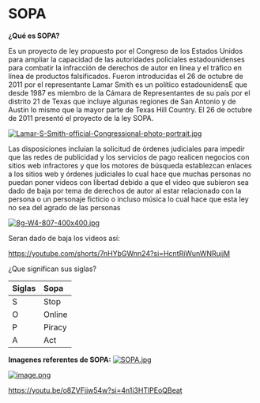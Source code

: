 # SOPA
**¿Qué es SOPA?**

Es un proyecto de ley propuesto por el Congreso de los Estados Unidos para ampliar la capacidad de las autoridades policiales estadounidenses para combatir la infracción de derechos de autor en línea y el tráfico en línea de productos falsificados.
Fueron introducidas el 26 de octubre de 2011 por el representante Lamar Smith es un político estadounidensE que desde 1987 es miembro de la Cámara de Representantes de su país por el distrito 21 de Texas que incluye algunas regiones de San Antonio y de Austin lo mismo que la mayor parte de Texas Hill Country. 
El 26 de octubre de 2011 presentó el proyecto de la ley SOPA.

[![Lamar-S-Smith-official-Congressional-photo-portrait.jpg](https://i.postimg.cc/SxyjFdNn/Lamar-S-Smith-official-Congressional-photo-portrait.jpg)](https://postimg.cc/JG2RjbX8)

Las disposiciones incluían la solicitud de órdenes judiciales para impedir que las redes de publicidad y los servicios de pago realicen negocios con sitios web infractores y que los motores de búsqueda establezcan enlaces a los sitios web y órdenes judiciales lo cual hace que muchas personas no puedan poner videos con libertad debido a que el video que subieron sea dado de baja por tema de derechos de autor al estar relacionado con la persona o un personaje ficticio o incluso música lo cual hace que esta ley no sea del agrado de las personas 

[![8g-W4-807-400x400.jpg](https://i.postimg.cc/ZYF7HPnf/8g-W4-807-400x400.jpg)](https://postimg.cc/MXHmKQyR)

Seran dado de baja los videos así:

https://youtube.com/shorts/7nHYbGWnn24?si=HcntRiWunWNRujjM


¿Que significan sus siglas?

|Siglas|Sopa
  | :----------- | :----------- |
 |S|Stop|
 |O|Online|
 |P|Piracy|
 |A|Act|

 
 **Imagenes referentes de SOPA:**
 [![SOPA.jpg](https://i.postimg.cc/B6DgrpVG/SOPA.jpg)](https://postimg.cc/JDrZJN8T)

 [![image.png](https://i.postimg.cc/Zqz0fLpN/image.png)](https://postimg.cc/zypJvKdD)

https://youtu.be/o8ZVFjjw54w?si=4n1i3HTlPEoQBeat
